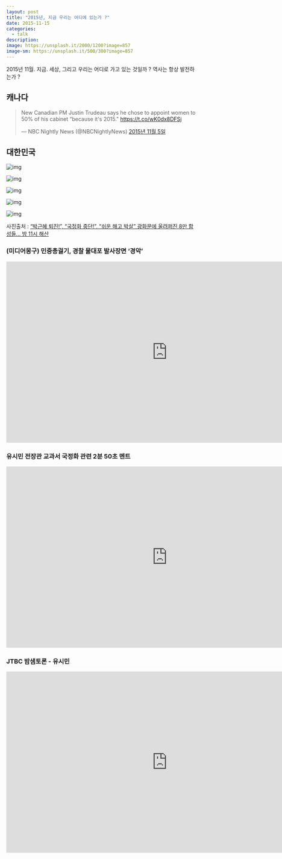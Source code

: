 ```yaml
---
layout: post
title: "2015년, 지금 우리는 어디에 있는가 ?"
date: 2015-11-15
categories:
  - talk
description: 
image: https://unsplash.it/2000/1200?image=857
image-sm: https://unsplash.it/500/300?image=857
---
```


2015년 11월. 지금. 세상, 그리고 우리는 어디로 가고 있는 것일까 ? 
역사는 항상 발전하는가 ?

<!--more--> 

## 캐나다

<blockquote class="twitter-video" data-lang="ko"><p lang="en" dir="ltr">New Canadian PM Justin Trudeau says he chose to appoint women to 50% of his cabinet “because it&#39;s 2015.&quot; <a href="https://t.co/wK0dx8DFSj">https://t.co/wK0dx8DFSj</a></p>&mdash; NBC Nightly News (@NBCNightlyNews) <a href="https://twitter.com/NBCNightlyNews/status/662117407398301697">2015년 11월 5일</a></blockquote>
<script async src="//platform.twitter.com/widgets.js" charset="utf-8"></script>

## 대한민국

![img](https://raw.githubusercontent.com/tkhwang/tkhwang-etc/master/img/2015/11/20151115.jpg)

![img](https://raw.githubusercontent.com/tkhwang/tkhwang-etc/master/img/2015/11/20151115-1.jpg)

![img](https://raw.githubusercontent.com/tkhwang/tkhwang-etc/master/img/2015/11/20151115-2.jpg)

![img](https://raw.githubusercontent.com/tkhwang/tkhwang-etc/master/img/2015/11/20151115-4.jpg)

![img](https://raw.githubusercontent.com/tkhwang/tkhwang-etc/master/img/2015/11/20151115-3.jpg)

사진출처 :  [“박근혜 퇴진!”, “국정화 중단!”, “쉬운 해고 박살” 광화문에 울려퍼진 8만 함성들… 밤 11시 해산](http://www.ohmynews.com/NWS_Web/View/at_pg.aspx?CNTN_CD=A0002160327&PAGE_CD=N0002&CMPT_CD=M0111)

### (미디어몽구) 민중총궐기, 경찰 물대포 발사장면 ‘경악’

<iframe width="853" height="480" src="https://www.youtube.com/embed/iyNryV9t-5E" frameborder="0" allowfullscreen></iframe>

### 유시민 전장관 교과서 국정화 관련 2분 50초 멘트

<iframe width="853" height="480" src="https://www.youtube.com/embed/HIbcjF0Fw9A" frameborder="0" allowfullscreen></iframe>

### JTBC 밤샘토론 - 유시민

<iframe width="853" height="480" src="https://www.youtube.com/embed/EoDt7XqSGWc" frameborder="0" allowfullscreen></iframe>
